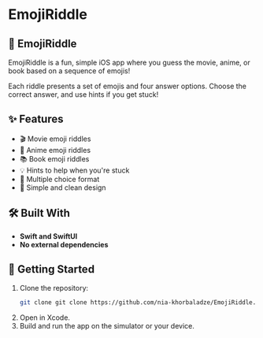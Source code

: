 # EmojiRiddle

## 📱 EmojiRiddle
EmojiRiddle is a fun, simple iOS app where you guess the movie, anime, or book based on a sequence of emojis!

Each riddle presents a set of emojis and four answer options. Choose the correct answer, and use hints if you get stuck!

## ✨ Features
- 🎬 Movie emoji riddles
- 🎌 Anime emoji riddles
- 📚 Book emoji riddles
- 💡 Hints to help when you're stuck
- 🎯 Multiple choice format
- 🖤 Simple and clean design

## 🛠️ Built With
- **Swift and SwiftUI**
- **No external dependencies**

## 🚀 Getting Started
1. Clone the repository:
   ```sh
   git clone git clone https://github.com/nia-khorbaladze/EmojiRiddle.git
2. Open in Xcode.
3. Build and run the app on the simulator or your device.

